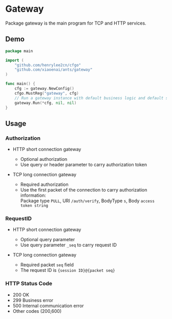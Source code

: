 # Gateway

Package gateway is the main program for TCP and HTTP services.

## Demo

```go
package main

import (
    "github.com/henrylee2cn/cfgo"
    "github.com/xiaoenai/ants/gateway"
)

func main() {
    cfg := gateway.NewConfig()
    cfgo.MustReg("gateway", cfg)
    // Run a gateway instance with default business logic and default socket protocol.
    gateway.Run(*cfg, nil, nil)
}
```

## Usage

### Authorization

- HTTP short connection gateway
    * Optional authorization
    * Use query or header parameter to carry authorization token

- TCP long connection gateway
    * Required authorization
    * Use the first packet of the connection to carry authorization information:<br>Package type `PULL`, URI `/auth/verify`, BodyType `s`, Body `access token string`

### RequestID

- HTTP short connection gateway
    * Optional query parameter
    * Use query parameter `_seq` to carry request ID

- TCP long connection gateway
    * Required packet `seq` field
    * The request ID is `{session ID}@{packet seq}`

### HTTP Status Code

- 200 OK
- 299 Business error
- 500 Internal communication error
- Other codes (200,600)
